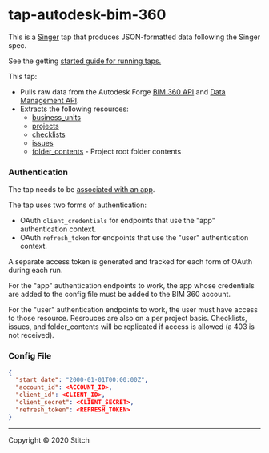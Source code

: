 # tap-autodesk-bim-360

This is a [Singer](https://www.singer.io/) tap that produces JSON-formatted data following the Singer spec.

See the getting [started guide for running taps.](https://github.com/singer-io/getting-started/blob/master/docs/RUNNING_AND_DEVELOPING.md#running-singer-with-python)

This tap:

- Pulls raw data from the Autodesk Forge [BIM 360 API](https://forge.autodesk.com/en/docs/bim360/v1/reference/http/) and [Data Management API](https://forge.autodesk.com/en/docs/data/v2/reference/http/).
- Extracts the following resources:
  - [business_units](https://forge.autodesk.com/en/docs/bim360/v1/reference/http/business_units_structure-GET/)
  - [projects](https://forge.autodesk.com/en/docs/bim360/v1/reference/http/projects-GET/)
  - [checklists](https://forge.autodesk.com/en/docs/bim360/v1/reference/http/checklists-instances-GET/)
  - [issues](https://forge.autodesk.com/en/docs/bim360/v1/reference/http/field-issues-GET/)
  - [folder_contents](https://forge.autodesk.com/en/docs/data/v2/reference/http/projects-project_id-folders-folder_id-contents-GET/) - Project root folder contents

### Authentication

The tap needs to be [associated with an app](https://forge.autodesk.com/en/docs/oauth/v2/tutorials/create-app/).

The tap uses two forms of authentication:
- OAuth `client_credentials` for endpoints that use the "app" authentication context.
- OAuth `refresh_token` for endpoints that use the "user" authentication context.

A separate access token is generated and tracked for each form of OAuth during each run.

For the "app" authentication endpoints to work, the app whose credentials are added to the config file must be added to the BIM 360 account.

For the "user" authentication endpoints to work, the user must have access to those resource. Resrouces are also on a per project basis. Checklists, issues, and folder_contents will be replicated if access is allowed (a 403 is not received).

### Config File

```json
{
  "start_date": "2000-01-01T00:00:00Z",
  "account_id": <ACCOUNT_ID>,
  "client_id": <CLIENT_ID>,
  "client_secret": <CLIENT_SECRET>,
  "refresh_token": <REFRESH_TOKEN>
}
```

---

Copyright &copy; 2020 Stitch
